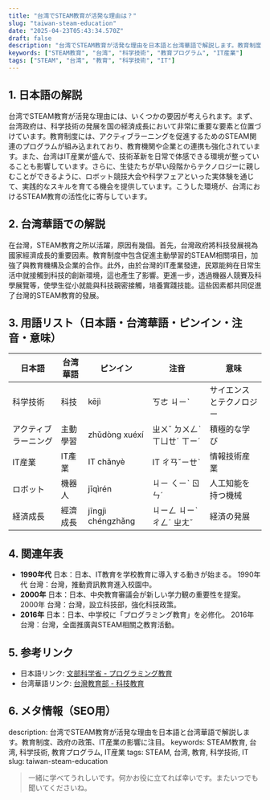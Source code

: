 ```yaml
---
title: "台湾でSTEAM教育が活発な理由は？"
slug: "taiwan-steam-education"
date: "2025-04-23T05:43:34.570Z"
draft: false
description: "台湾でSTEAM教育が活発な理由を日本語と台湾華語で解説します。教育制度、政府の政策、IT産業の影響に注目。"
keywords: ["STEAM教育", "台湾", "科学技術", "教育プログラム", "IT産業"]
tags: ["STEAM", "台湾", "教育", "科学技術", "IT"]
---
```


## 1. 日本語の解説
台湾でSTEAM教育が活発な理由には、いくつかの要因が考えられます。まず、台湾政府は、科学技術の発展を国の経済成長において非常に重要な要素と位置づけています。教育制度には、アクティブラーニングを促進するためのSTEAM関連のプログラムが組み込まれており、教育機関や企業との連携も強化されています。また、台湾はIT産業が盛んで、技術革新を日常で体感できる環境が整っていることも影響しています。さらに、生徒たちが早い段階からテクノロジーに親しむことができるように、ロボット競技大会や科学フェアといった実体験を通じて、実践的なスキルを育てる機会を提供しています。こうした環境が、台湾におけるSTEAM教育の活性化に寄与しています。

## 2. 台湾華語での解説
在台灣，STEAM教育之所以活躍，原因有幾個。首先，台灣政府將科技發展視為國家經濟成長的重要因素。教育制度中包含促進主動學習的STEAM相關項目，加強了與教育機構及企業的合作。此外，由於台灣的IT產業發達，民眾能夠在日常生活中就接觸到科技的創新環境，這也產生了影響。更進一步，透過機器人競賽及科學展覽等，使學生從小就能與科技親密接觸，培養實踐技能。這些因素都共同促進了台灣的STEAM教育的發展。

## 3. 用語リスト（日本語・台湾華語・ピンイン・注音・意味）
| 日本語         | 台湾華語        | ピンイン     | 注音       | 意味                        |
|---------------|---------------|-----------|---------|---------------------------|
| 科学技術       | 科技          | kējì      | ㄎㄜ ㄐㄧˋ  | サイエンスとテクノロジー    |
| アクティブラーニング | 主動學習      | zhǔdòng xuéxí | ㄓㄨˇ ㄉㄨㄥˋ ㄒㄩㄝˊ ㄒㄧˊ | 積極的な学び                   |
| IT産業        | IT產業        | IT chǎnyè | IT ㄔㄢˇㄧㄝˋ | 情報技術産業                  |
| ロボット      | 機器人        | jīqìrén   | ㄐㄧ ㄑㄧˋ ㄖㄣˊ| 人工知能を持つ機械          |
| 経済成長      | 經濟成長      | jīngjì chéngzhǎng | ㄐㄧㄥ ㄐㄧˋ ㄔㄥˊ ㄓㄤˇ| 経済の発展                   |

## 4. 関連年表
- **1990年代** 日本：日本、IT教育を学校教育に導入する動きが始まる。
  1990年代 台灣：台灣，推動資訊教育進入校園中。
- **2000年** 日本：日本、中央教育審議会が新しい学力観の重要性を提案。
  2000年 台灣：台灣，設立科技部，強化科技政策。
- **2016年** 日本：日本、中学校に「プログラミング教育」を必修化。
  2016年 台灣：台灣，全面推廣與STEAM相關之教育活動。

## 5. 参考リンク
- 日本語リンク: [文部科学省 - プログラミング教育](https://www.mext.go.jp/a_menu/shotou/zyouhou/detail/1395560.htm)
- 台湾華語リンク: [台灣教育部 - 科技教育](https://www.edu.tw/News_Content.aspx?n=9E7AC85F1954DDA8&s=73E3A62C7283D471)

## 6. メタ情報（SEO用）
description: 台湾でSTEAM教育が活発な理由を日本語と台湾華語で解説します。教育制度、政府の政策、IT産業の影響に注目。
keywords: STEAM教育, 台湾, 科学技術, 教育プログラム, IT産業
tags: STEAM, 台湾, 教育, 科学技術, IT
slug: taiwan-steam-education

>一緒に学べてうれしいです。何かお役に立てれば幸いです。またいつでも聞いてくださいね。